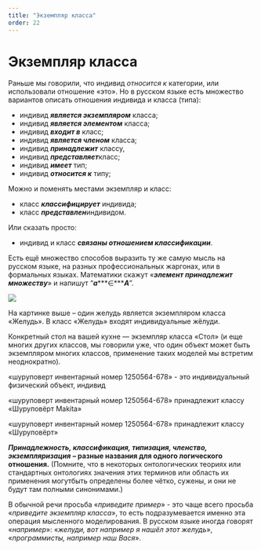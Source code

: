 ```yaml
---
title: "Экземпляр класса"
order: 22
---
```


# Экземпляр класса

Раньше мы говорили, что индивид *относится к* категории, или использовали отношение «это». Но в русском языке есть множество вариантов описать отношения индивида и класса (типа):

* индивид ***является экземпляром*** класса;
* индивид ***является элементом*** класса;
* индивид ***входит в*** класс;
* индивид ***является членом*** класса;
* индивид ***принадлежит*** классу,
* индивид ***представляе******т***класс;
* индивид ***имеет*** тип;
* индивид ***относится к*** типу;

Можно и поменять местами экземпляр и класс:

* класс ***классифицирует*** индивида;
* класс ***представлен***индивидом.

Или сказать просто:

* индивид и класс ***связаны отношением классификации***.

Есть ещё множество способов выразить ту же самую мысль на русском языке, на разных профессиональных жаргонах, или в формальных языках. Математики скажут «***элемент принадлежит множеству***» и напишут “***a******∈******A***”.

![](/ru/professional/rational-work/4.jpg)

На картинке выше – один желудь является экземпляром класса «Желудь». В класс «Желудь» входят индивидуальные жёлуди.

Конкретный стол на вашей кухне — экземпляр класса «Стол» (и еще многих других классов, мы говорили уже, что один объект может быть экземпляром многих классов, применение таких моделей мы встретим неоднократно).

«шуруповерт инвентарный номер 1250564-678» - это индивидуальный физический объект, индивид

«шуруповерт инвентарный номер 1250564-678» принадлежит классу «Шуруповёрт Makita»

«шуруповерт инвентарный номер 1250564-678» принадлежит классу «Шуруповёрт»

***Принадлежность, классификация, типизация, членство,*** ***экземпляризация*** **– разные названия для одного логического отношения.** (Помните, что в некоторых онтологических теориях или стандартных онтологиях значения этих терминов или область их применения могутбыть определены более чётко, сужены, и они не будут там полными синонимами.)

В обычной речи просьба «*приведите пример*» - это чаще всего просьба «*приведите экземпляр класса*», то есть подразумевается именно эта операция мысленного моделирования. В русском языке иногда говорят «*например*»: «*желуди, вот например я нашёл этот желудь*», «*программисты, например наш Вася*».
